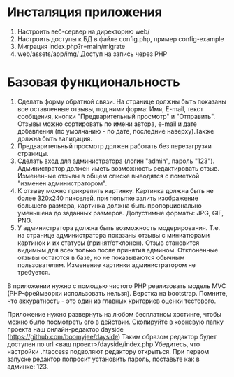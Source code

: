 Инсталяция приложения 
============================

1. Настроить веб-сервер на директорию web/
2. Настроить доступы к БД в файле config.php, пример config-example
3. Миграция index.php?r=main/migrate
4. web/assets/app/img/ Доступ на запись через PHP


Базовая функциональность
============================
1) Сделать форму обратной связи. 
На странице должны быть показаны все оставленные отзывы, под ними форма: Имя, E-mail, текст сообщения, кнопки "Предварительный просмотр" и "Отправить".
Отзывы можно сортировать по имени автора, e-mail и дате добавления (по умолчанию - по дате, последние наверху).Также должна быть валидация.
2) Предварительный просмотр должен работать без перезагрузки страницы.
3) Сделать вход для администратора (логин "admin", пароль "123"). Администратор должен иметь возможность редактировать отзыв. Измененные отзывы в общем списке выводятся с пометкой "изменен администратором".
4) К отзыву можно прикрепить картинку.
Картинка должна быть не более 320х240 пикселей, при попытке залить изображение большего размера, картинка должна быть пропорционально уменьшена до заданных размеров. Допустимые форматы: JPG, GIF, PNG.
5) У администратора должна быть возможность модерирования.
Т.е. на странице администратора показаны отзывы с миниатюрами картинок и их статусы (принят/отклонен).
Отзыв становится видимым для всех только после принятия админом. Отклоненные отзывы остаются в базе, но не показываются обычным пользователям. Изменение картинки администратором не требуется.

В приложении нужно с помощью чистого PHP реализовать модель MVC (PHP-фреймворки использовать нельзя).
Верстка на bootstrap. Помните, что аккуратность - это один из главных критериев оценки тестового.

Приложение нужно развернуть на любом бесплатном хостинге, чтобы можно было посмотреть его в действии. 
Скопируйте в корневую папку проекта наш онлайн-редактор dayside (https://github.com/boomyjee/dayside)
Таким образом редактор будет доступен по url <ваш проект>/dayside/index.php
Убедитесь, что настройки .htaccess подволяют редактору открыться. При первом запуске редактор попросит установить пароль,  поставьте как в админке: 123.

